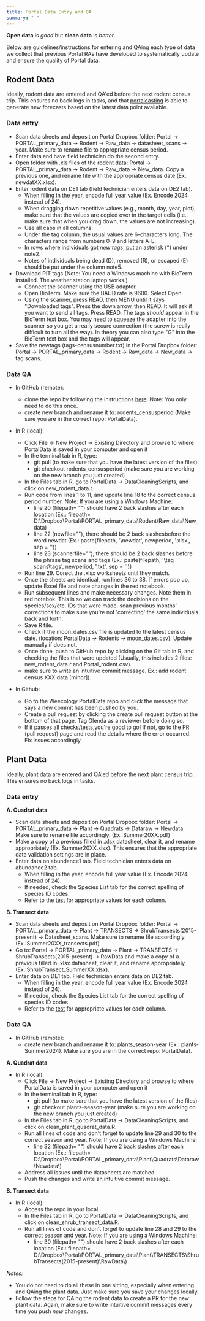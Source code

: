 ```yaml
---
title: Portal Data Entry and QA
summary: " "
---  
```

  
  **Open data** is *good* but **clean data** is *better*. 
  
  Below are guidelines/instructions for entering and QAing each type of data we collect that previous Portal RAs have developed to systematically update and ensure the quality of Portal data. 
  
## Rodent Data 
  
  Ideally, rodent data are entered and QA'ed before the next rodent census trip. This ensures no back logs in tasks, and that [portalcasting](https://github.com/weecology/portalcasting) is able to generate new forecasts based on the latest data point available.  
  
###   Data entry 
  
* Scan data sheets and deposit on Portal Dropbox folder: Portal -> PORTAL_primary_data -> Rodent -> Raw_data -> datasheet_scans -> year. Make sure to rename file to appropriate census period.
* Enter data and have field technician do the second entry.
* Open folder with .xls files of the rodent data: Portal -> PORTAL_primary_data -> Rodent -> Raw_data -> New_data. Copy a previous one, and rename file with the appropriate census date (Ex. newdatXX.xlsx).
* Enter rodent data on DE1 tab (field technician enters data on DE2 tab).
    - When filling in the year, encode full year value (Ex. Encode 2024 instead of 24).
    - When dragging down repetitive values (e.g., month, day, year, plot), make sure that the values are copied over in the target cells (i.e., make sure that when you drag down, the values are not increasing).
    - Use all caps in all columns.
    - Under the tag column, the usual values are 6-characters long. The characters range from numbers 0-9 and letters A-E.
    - In rows where individuals got *new tags*, put an asterisk (*) under note2.
    - Notes of individuals being dead (D), removed (R), or escaped (E) should be put under the column note5.  	
* Download PIT tags (Note: You need a Windows machine with BioTerm installed. The weather station laptop works.)
    - Connect the scanner using the USB adapter.
    - Open BioTerm. Make sure the BAUD rate is 9600. Select Open.
    - Using the scanner, press READ, then MENU until it says "Downloaded tags". Press the down arrow, then READ. It will ask if you want to send all tags. Press READ. The tags *should* appear in the BioTerm text box. You may need to squeeze the adapter into the scanner so you get a really secure connection (the screw is really difficult to turn all the way). In theory you can also type "G" into the BioTerm text box and the tags will appear.
* Save the newtags (tags-censusnumber.txt) in the Portal Dropbox folder: Portal -> PORTAL_primary_data -> Rodent -> Raw_data -> New_data -> tag scans.  

###   Data QA  

* In GitHub (remote):  
  - clone the repo by following the instructions [here](https://docs.github.com/en/repositories/creating-and-managing-repositories/cloning-a-repository). Note: You only need to do this once.
  - create new branch and rename it to: rodents_censusperiod (Make sure you are in the correct repo: PortalData).

* In R (local):
  - Click File -> New Project -> Existing Directory and browse to where PortalData is saved in your computer and open it
  - In the terminal tab in R, type:
    * git pull (to make sure that you have the latest version of the files)
    * git checkout rodents_censusperiod (make sure you are working on the new branch you just created)  
  - In the Files tab in R, go to PortalData -> DataCleaningScripts, and click on new_rodent_data.r.
  - Run code from lines 1 to 11, and update line 18 to the correct census period number.
  Note: If you are using a Windows Machine:
    * line 20 (filepath= "") should have 2 back slashes after each location (Ex.: filepath= D:\\Dropbox\\Portal\\PORTAL_primary_data\\Rodent\\Raw_data\\New_data)
    * line 22 (newfile=""), there should be 2 back slashesbefore the word newdat (Ex.: paste(filepath, '\\newdat', newperiod, '.xlsx', sep = ''))
    * line 23 (scannerfile=""), there should be 2 back slashes before the phrase tag scans and tags (Ex.: paste(filepath, '\\tag scans\\tags', newperiod, '.txt', sep = ''))  
  - Run line 29. Corect the .xlsx worksheets until they match.
  - Once the sheets are identical, run lines 36 to 38. If errors pop up, update Excel file and note changes in the red notebook.
  - Run subsequent lines and make necessary changes. Note them in red notebok. This is so we can track the decisions on the species/sex/etc. IDs that were made. scan previous months' corrections to make sure you're not 'correcting' the same individuals back and forth.
  - Save R file.
  - Check if the moon_dates.csv file is updated to the latest census date. (location: PortalData -> Rodents -> moon_dates.csv). Update manually if does not.
  - Once done, push to GitHub repo by clicking on the Git tab in R, and checking the files that were updated (Usually, this includes 2 files: new_rodent_data.r and Portal_rodent.csv).
  - make sure to write an intuitive commit message. Ex.: add rodent census XXX data [minor]).

* In Github:
  - Go to the Weecology PortalData repo and click the message that says a new commit has been pushed by you.
  - Create a pull request by clicking the create pull request button at the bottom of that page. Tag Glenda as a reviewer before doing so.
  - If it passes all checks/tests,you're good to go! If not, go to the PR (pull request) page and read the details where the error occurred. Fix issues accordingly.

## Plant Data 
  
  Ideally, plant data are entered and QA'ed before the next plant census trip. This ensures no back logs in tasks.  
  
###   Data entry   

**A.  Quadrat data**  

* Scan data sheets and deposit on Portal Dropbox folder: Portal -> PORTAL_primary_data -> Plant -> Quadrats -> Dataraw -> Newdata. Make sure  to rename file accordingly. (Ex.:Summer20XX.pdf)
* Make a copy of a previous filled in .xlsx datasheet, clear it, and rename appropriately (Ex.:Summer20XX.xlsx). This ensures that the appropriate data validation settings are in place. 
* Enter data on abundance1 tab. Field technician enters data on abundance2 tab.
  - When filling in the year, encode full year value (Ex. Encode 2024 instead of 24).
  - If needed, check the Species List tab for the correct spelling of species ID codes.  
  - Refer to the [test](https://github.com/weecology/PortalData/blob/main/testthat/test-plant_quadrats.R) for appropriate values for each column.
  
**B.  Transect data** 

* Scan data sheets and deposit on Portal Dropbox folder: Portal -> PORTAL_primary_data -> Plant -> TRANSECTS -> ShrubTransects(2015-present) -> Datasheet_scans. Make sure to rename file accordingly. (Ex.:Summer20XX_transects.pdf) 
* Go to: Portal -> PORTAL_primary_data -> Plant -> TRANSECTS -> ShrubTransects(2015-present) -> RawData and make a copy of a previous filled in .xlsx datasheet, clear it, and rename appropriately (Ex.:ShrubTransect_SummerXX.xlsx).  
* Enter data on DE1 tab. Field technician enters data on DE2 tab.
  - When filling in the year, encode full year value (Ex. Encode 2024 instead of 24).
  - If needed, check the Species List tab for the correct spelling of species ID codes.  
  - Refer to the [test](https://github.com/weecology/PortalData/blob/main/testthat/test-shrub_transects.R) for appropriate values for each column.  
  
###   Data QA  

* In GitHub (remote):
  - create new branch and rename it to: plants_season-year (Ex.: plants-Summer2024). Make sure you are in the correct repo: PortalData).

**A.  Quadrat data**  

* In R (local):
  - Click File -> New Project -> Existing Directory and browse to where PortalData is saved in your computer and open it
  - In the terminal tab in R, type:
    * git pull (to make sure that you have the latest version of the files)
    * git checkout plants-season-year (make sure you are working on the new branch you just created)  
  - In the Files tab in R, go to PortalData -> DataCleaningScripts, and click on clean_plant_quadrat_data.R.
  - Run all lines of code and don't forget to update line 29 and 30 to the correct season and year.
  Note: If you are using a Windows Machine:
    * line 32 (filepath= "") should have 2 back slashes after each location (Ex.: filepath= D:\\Dropbox\\Portal\\PORTAL_primary_data\\Plant\\Quadrats\\Dataraw\\Newdata\\) 
  - Address all issues until the datasheets are matched. 
  - Push the changes and write an intuitive commit message. 

**B.  Transect data**  

* In R (local):
  - Access the repo in your local.  
  - In the Files tab in R, go to PortalData -> DataCleaningScripts, and click on clean_shrub_transect_data.R.
  - Run all lines of code and don't forget to update line 28 and 29 to the correct season and year.
  Note: If you are using a Windows Machine:
    * line 30 (filepath= "") should have 2 back slashes after each location (Ex.: filepath= D:\\Dropbox\\Portal\\PORTAL_primary_data\\Plant\\TRANSECTS\\ShrubTransects(2015-present)\\RawData\\)

*Notes:*  

* You do not need to do all these in one sitting, especially when entering and QAing the plant data. Just make sure you save your changes locally. 
* Follow the steps for QAing the rodent data to create a PR for the new plant data. Again, make sure to write intuitive commit messages every time you push *new* changes. 

